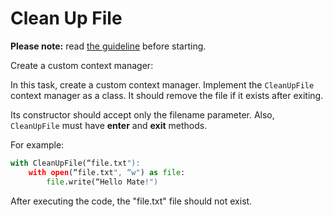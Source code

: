 # Сlean Up File

**Please note:** read [the guideline](https://github.com/mate-academy/py-task-guideline/blob/main/README.md) before starting.

Create a custom context manager:

In this task, create a custom context manager.
Implement the `CleanUpFile` context manager as a class. It should remove the file if it exists after exiting.

Its constructor should accept only the filename parameter. 
Also, `CleanUpFile` must have **enter** and **exit** methods.

For example:
```python
with CleanUpFile(“file.txt"):
    with open(“file.txt", “w") as file:
        file.write(“Hello Mate!")
```

After executing the code, the "file.txt" file should not exist.
